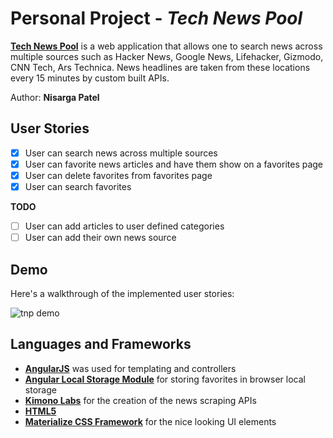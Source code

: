 # Personal Project - *Tech News Pool*

[**Tech News Pool**](http://nisargap.github.io/technews) is a web application that allows one to search news across multiple sources such as Hacker News, Google News, Lifehacker, Gizmodo, CNN Tech, Ars Technica. News headlines are taken from these locations every 15 minutes by custom built APIs.

Author: **Nisarga Patel**

## User Stories

* [x] User can search news across multiple sources
* [x] User can favorite news articles and have them show on a favorites page
* [x] User can delete favorites from favorites page
* [x] User can search favorites

**TODO**

* [ ] User can add articles to user defined categories
* [ ] User can add their own news source

## Demo

Here's a walkthrough of the implemented user stories:

<img src="http://i.imgur.com/HokEg6L.gif" alt="tnp demo" title="Tech News Pool Demo" />

## Languages and Frameworks

* [**AngularJS**](https://angularjs.org/) was used for templating and controllers
* [**Angular Local Storage Module**](https://github.com/grevory/angular-local-storage) for storing favorites in browser local storage
* [**Kimono Labs**](https://www.kimonolabs.com/) for the creation of the news scraping APIs
* [**HTML5**](http://www.w3.org/TR/html5/)
* [**Materialize CSS Framework**](http://materializecss.com/) for the nice looking UI elements
